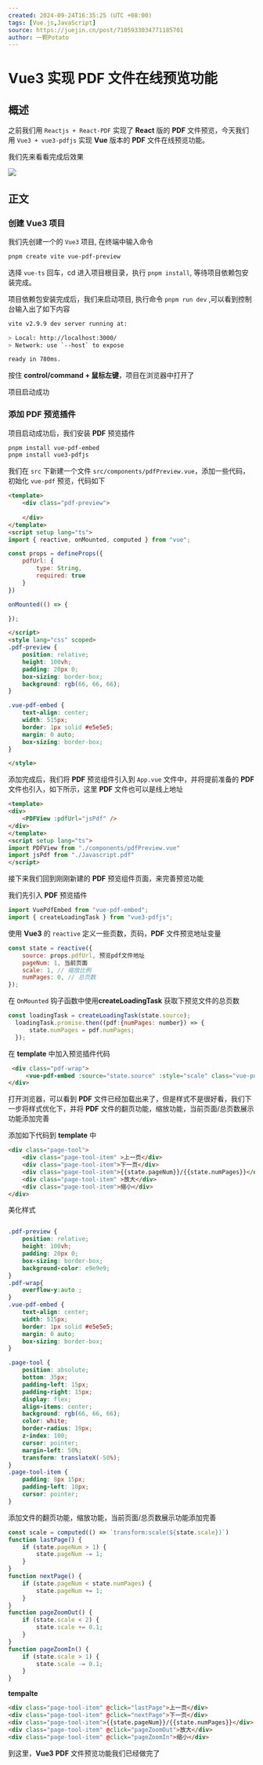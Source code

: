 ```yaml
---
created: 2024-09-24T16:35:25 (UTC +08:00)
tags: [Vue.js,JavaScript]
source: https://juejin.cn/post/7105933034771185701
author: 一颗Potato
---
```


# Vue3 实现 PDF 文件在线预览功能

## 概述

之前我们用 `Reactjs + React-PDF` 实现了 **React** 版的 **PDF** 文件预览，今天我们用 `Vue3 + vue3-pdfjs` 实现 **Vue** 版本的 **PDF** 文件在线预览功能。

我们先来看看完成后效果

![](ddea22205dd6441a86b5405275791899_tplv-k3u1fbpfcp-zoom-in-crop-mark_1512_0_0_0.gif)

## 正文

### 创建 Vue3 项目

我们先创建一个的 `Vue3` 项目, 在终端中输入命令

```bash
pnpm create vite vue-pdf-preview
```

选择 `vue-ts` 回车，cd 进入项目根目录，执行 `pnpm install`, 等待项目依赖包安装完成。

项目依赖包安装完成后，我们来启动项目, 执行命令 `pnpm run dev` ,可以看到控制台输入出了如下内容

```bash
vite v2.9.9 dev server running at:

> Local: http://localhost:3000/
> Network: use `--host` to expose

ready in 780ms.

```

按住 **control/command + 鼠标左键**，项目在浏览器中打开了

项目启动成功

### 添加 **PDF** 预览插件

项目启动成功后，我们安装 **PDF** 预览插件

```bash
pnpm install vue-pdf-embed
pnpm install vue3-pdfjs
```

我们在 `src` 下新建一个文件 `src/components/pdfPreview.vue`，添加一些代码，初始化 `vue-pdf` 预览，代码如下

```html
<template>
    <div class="pdf-preview">
    
    </div>
</template>
<script setup lang="ts">
import { reactive, onMounted, computed } from "vue";

const props = defineProps({
    pdfUrl: {
        type: String,
        required: true
    }
})

onMounted(() => {

});

</script>
<style lang="css" scoped>
.pdf-preview {
    position: relative;
    height: 100vh;
    padding: 20px 0;
    box-sizing: border-box;
    background: rgb(66, 66, 66);
}

.vue-pdf-embed {
    text-align: center;
    width: 515px;
    border: 1px solid #e5e5e5;
    margin: 0 auto;
    box-sizing: border-box;
}

</style>
```

添加完成后，我们将 **PDF** 预览组件引入到 `App.vue` 文件中，并将提前准备的 **PDF** 文件也引入，如下所示，这里 **PDF** 文件也可以是线上地址

```html
<template>
<div>
    <PDFView :pdfUrl="jsPdf" />
</div>
</template>
<script setup lang="ts">
import PDFView from "./components/pdfPreview.vue"
import jsPdf from "./Javascript.pdf"
</script>
```

接下来我们回到刚刚新建的 **PDF** 预览组件页面，来完善预览功能

我们先引入 **PDF** 预览插件

```javascript
import VuePdfEmbed from "vue-pdf-embed";
import { createLoadingTask } from "vue3-pdfjs";
```

使用 **Vue3** 的 `reactive` 定义一些页数，页码，**PDF** 文件预览地址变量

```javascript
const state = reactive({
    source: props.pdfUrl, 预览pdf文件地址
    pageNum: 1, 当前页面
    scale: 1, // 缩放比例
    numPages: 0, // 总页数
});
```

在 `OnMounted` 钩子函数中使用**createLoadingTask** 获取下预览文件的总页数

```javascript
const loadingTask = createLoadingTask(state.source);
  loadingTask.promise.then((pdf:{numPages: number}) => {
      state.numPages = pdf.numPages;
  });
```

在 **template** 中加入预览插件代码

```html
 <div class="pdf-wrap">
     <vue-pdf-embed :source="state.source" :style="scale" class="vue-pdf-embed" :page="state.pageNum" />
</div>
```

打开浏览器，可以看到 **PDF** 文件已经加载出来了，但是样式不是很好看，我们下一步将样式优化下，并将 **PDF** 文件的翻页功能，缩放功能，当前页面/总页数展示功能添加完善

添加如下代码到 **template** 中

```html
<div class="page-tool">
    <div class="page-tool-item" >上一页</div>
    <div class="page-tool-item">下一页</div>
    <div class="page-tool-item">{{state.pageNum}}/{{state.numPages}}</div>
    <div class="page-tool-item" >放大</div>
    <div class="page-tool-item">缩小</div>
</div>
```

美化样式

```css

.pdf-preview {
    position: relative;
    height: 100vh;
    padding: 20px 0;
    box-sizing: border-box;
    background-color: e9e9e9;
}
.pdf-wrap{
    overflow-y:auto ;
}
.vue-pdf-embed {
    text-align: center;
    width: 515px;
    border: 1px solid #e5e5e5;
    margin: 0 auto;
    box-sizing: border-box;
}

.page-tool {
    position: absolute;
    bottom: 35px;
    padding-left: 15px;
    padding-right: 15px;
    display: flex;
    align-items: center;
    background: rgb(66, 66, 66);
    color: white;
    border-radius: 19px;
    z-index: 100;
    cursor: pointer;
    margin-left: 50%;
    transform: translateX(-50%);
}
.page-tool-item {
    padding: 8px 15px;
    padding-left: 10px;
    cursor: pointer;
}
```

添加文件的翻页功能，缩放功能，当前页面/总页数展示功能添加完善

```js
const scale = computed(() => `transform:scale(${state.scale})`)
function lastPage() {
    if (state.pageNum > 1) {
        state.pageNum -= 1;
    }
}
function nextPage() {
    if (state.pageNum < state.numPages) {
        state.pageNum += 1;
    }
}
function pageZoomOut() {
    if (state.scale < 2) {
        state.scale += 0.1;
    }
}
function pageZoomIn() {
    if (state.scale > 1) {
        state.scale -= 0.1;
    }
}
```

**tempalte**

```html
<div class="page-tool-item" @click="lastPage">上一页</div>
<div class="page-tool-item" @click="nextPage">下一页</div>
<div class="page-tool-item">{{state.pageNum}}/{{state.numPages}}</div>
<div class="page-tool-item" @click="pageZoomOut">放大</div>
<div class="page-tool-item" @click="pageZoomIn">缩小</div>
```

到这里，**Vue3** **PDF** 文件预览功能我们已经做完了
